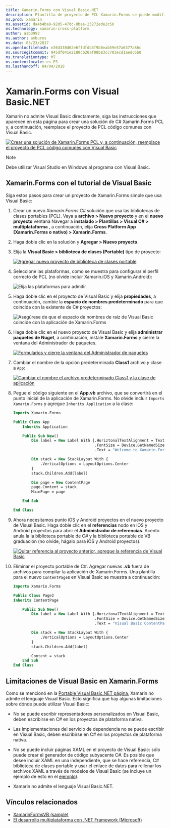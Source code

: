 ```yaml
---
title: Xamarin.Forms con Visual Basic.NET
description: Plantilla de proyecto de PCL Xamarin.Forms se puede modificar para utilizar Visual Basic para el ensamblado principal, eficazmente lo que permite crear aplicaciones móviles multiplataforma con VB.NET.
ms.prod: xamarin
ms.assetid: da4b4ba9-9205-47dc-8bae-23272ede2c50
ms.technology: xamarin-cross-platform
author: asb3993
ms.author: amburns
ms.date: 03/23/2017
ms.openlocfilehash: e26d330d62e6ffdfdb3f9b8eab59e57a6377a86c
ms.sourcegitcommit: 945df041e2180cb20af08b83cc703ecd1aedc6b0
ms.translationtype: MT
ms.contentlocale: es-ES
ms.lasthandoff: 04/04/2018
---
```

# <a name="xamarinforms-using-visual-basicnet"></a>Xamarin.Forms con Visual Basic.NET

Xamarin no admite Visual Basic directamente, siga las instrucciones que aparecen en esta página para crear una solución de C# Xamarin.Forms PCL y, a continuación, reemplace el proyecto de PCL código comunes con Visual Basic.

[![](xamarin-forms-images/hero-sml.png "Crear una solución de Xamarin.Forms PCL y, a continuación, reemplace el proyecto de PCL código comunes con Visual Basic")](xamarin-forms-images/hero.png#lightbox)

> [!NOTE]
> Debe utilizar Visual Studio en Windows al programa con Visual Basic.

## <a name="xamarinforms-with-visual-basic-walkthrough"></a>Xamarin.Forms con el tutorial de Visual Basic

Siga estos pasos para crear un proyecto de Xamarin.Forms simple que usa Visual Basic:

1. Crear un nuevo *Xamarin.Forms C#* solución que usa las bibliotecas de clases portables (PCL).
Vaya a **archivo > Nuevo proyecto** y en el **nuevo proyecto** ventana Navegar a **instalado > Plantillas > Visual C# > multiplataforma** , a continuación, elija  **Cross Platform App (Xamarin.Forms o nativo) > Xamarin.Forms**.

2. Haga doble clic en la solución y **Agregar > Nuevo proyecto**.

3. Elija la **Visual Basic > biblioteca de clases (Portable)** tipo de proyecto:

   [![](xamarin-forms-images/add-vb-2-sml.png "Agregar nuevo proyecto de biblioteca de clases portable")](xamarin-forms-images/add-vb-2.png#lightbox)

4. Seleccione las plataformas, como se muestra para configurar el perfil correcto de PCL (no olvide incluir Xamarin.iOS y Xamarin.Android):

   ![](xamarin-forms-images/add-vb-3-sml.png "Elija las plataformas para admitir")

5. Haga doble clic en el proyecto de Visual Basic y elija **propiedades**, a continuación, cambie la **espacio de nombres predeterminado** para que coincida con la existente de C# proyectos:

   ![](xamarin-forms-images/add-vb-4s-sml.png "Asegúrese de que el espacio de nombres de raíz de Visual Basic coincide con la aplicación de Xamarin.Forms")

6. Haga doble clic en el nuevo proyecto de Visual Basic y elija **administrar paquetes de Nuget**, a continuación, instale **Xamarin.Forms** y cierre la ventana del Administrador de paquetes.

   [![](xamarin-forms-images/add-vb-4-sml.png "Formularios y cierre la ventana del Administrador de paquetes")](xamarin-forms-images/add-vb-4.png#lightbox)

7. Cambiar el nombre de la opción predeterminada **Class1** archivo *y* clase a `App`:

   [![](xamarin-forms-images/add-vb-5-sml.png "Cambiar el nombre el archivo predeterminado Class1 y la clase de aplicación")](xamarin-forms-images/add-vb-5.png#lightbox)

8. Pegue el código siguiente en el **App.vb** archivo, que se convertirá en el punto inicial de la aplicación de Xamarin.Forms. No olvide incluir `Imports Xamarin.Forms` y agregue `Inherits Application` a la clase:

    ```vb 
    Imports Xamarin.Forms

    Public Class App
        Inherits Application

        Public Sub New()
            Dim label = New Label With {.HoriztonalTextAlignment = TextAlignment.Center,
                                        .FontSize = Device.GetNamedSize(NamedSize.Medium, GetType(Label)),
                                        .Text = "Welcome to Xamarin.Forms with Visual Basic.NET"}

            Dim stack = New StackLayout With {
                .VerticalOptions = LayoutOptions.Center
            }
            stack.Children.Add(label)

            Dim page = New ContentPage
            page.Content = stack
            MainPage = page

        End Sub

    End Class
    ```

9. Ahora necesitamos punto iOS y Android proyectos en el nuevo proyecto de Visual Basic.
Haga doble clic en el **referencias** nodo en iOS y Android proyectos para abrir el **Administrador de referencias**. Acento anula la la biblioteca portable de C# y la biblioteca portable de VB graduación (no olvide, hágalo para iOS y Android proyectos).

   [![](xamarin-forms-images/add-vb-8-sml.png "Quitar referencia al proyecto anterior, agregue la referencia de Visual Basic")](xamarin-forms-images/add-vb-8.png#lightbox)

10. Eliminar el proyecto portable de C#. Agregar nuevas **.vb** fuera de archivos para compilar la aplicación de Xamarin.Forms. Una plantilla para el nuevo `ContentPage`s en Visual Basic se muestra a continuación:

    ```vb
    Imports Xamarin.Forms

    Public Class Page2
    Inherits ContentPage

        Public Sub New()
            Dim label = New Label With {.HoriztonalTextAlignment = TextAlignment.Center,
                                        .FontSize = Device.GetNamedSize(NamedSize.Medium, GetType(Label)),
                                        .Text = "Visual Basic ContentPage"}

            Dim stack = New StackLayout With {
                .VerticalOptions = LayoutOptions.Center
            }
            stack.Children.Add(label)

            Content = stack
        End Sub
    End Class
    ```

## <a name="limitations-of-visual-basic-in-xamarinforms"></a>Limitaciones de Visual Basic en Xamarin.Forms

Como se mencionó en la [Portable Visual Basic.NET página](~/cross-platform/platform/visual-basic/index.md), Xamarin no admite el lenguaje Visual Basic. Esto significa que hay algunas limitaciones sobre dónde puede utilizar Visual Basic:

 - No se puede escribir representadores personalizados en Visual Basic, deben escribirse en C# en los proyectos de plataforma nativa.

 - Las implementaciones del servicio de dependencia no se puede escribir en Visual Basic, deben escribirse en C# en los proyectos de plataforma nativa.

 - No se puede incluir páginas XAML en el proyecto de Visual Basic: sólo puede crear el generador de código subyacente C#. Es posible que desee incluir XAML en una independiente, que se hace referencia, C# biblioteca de clases portable y usar el enlace de datos para rellenar los archivos XAML a través de modelos de Visual Basic (se incluye un ejemplo de esto en el [ejemplo](https://github.com/xamarin/mobile-samples/tree/master/VisualBasic/XamarinFormsVB/XamlPages)).

 - Xamarin no admite el lenguaje Visual Basic.NET.

## <a name="related-links"></a>Vínculos relacionados

- [XamarinFormsVB (sample)](https://github.com/xamarin/mobile-samples/tree/master/VisualBasic/XamarinFormsVB)
- [El desarrollo multiplataforma con .NET Framework (Microsoft)](http://msdn.microsoft.com/en-us/library/gg597391(v=vs.110).aspx)

